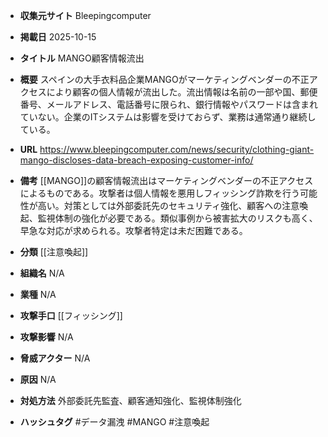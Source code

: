 - **収集元サイト**
Bleepingcomputer

- **掲載日**
2025-10-15

- **タイトル**
MANGO顧客情報流出

- **概要**
スペインの大手衣料品企業MANGOがマーケティングベンダーの不正アクセスにより顧客の個人情報が流出した。流出情報は名前の一部や国、郵便番号、メールアドレス、電話番号に限られ、銀行情報やパスワードは含まれていない。企業のITシステムは影響を受けておらず、業務は通常通り継続している。

- **URL**
https://www.bleepingcomputer.com/news/security/clothing-giant-mango-discloses-data-breach-exposing-customer-info/

- **備考**
[[MANGO]]の顧客情報流出はマーケティングベンダーの不正アクセスによるものである。攻撃者は個人情報を悪用しフィッシング詐欺を行う可能性が高い。対策としては外部委託先のセキュリティ強化、顧客への注意喚起、監視体制の強化が必要である。類似事例から被害拡大のリスクも高く、早急な対応が求められる。攻撃者特定は未だ困難である。

- **分類**
[[注意喚起]]

- **組織名**
N/A

- **業種**
N/A

- **攻撃手口**
[[フィッシング]]

- **攻撃影響**
N/A

- **脅威アクター**
N/A

- **原因**
N/A

- **対処方法**
外部委託先監査、顧客通知強化、監視体制強化

- **ハッシュタグ**
#データ漏洩 #MANGO #注意喚起
